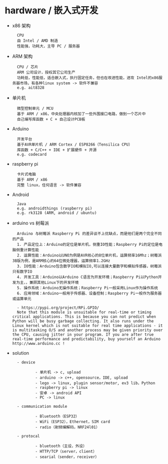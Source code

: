 # hardware / 嵌入式开发

- x86 架构

        CPU
        由 Intel / AMD 制造
        性能强，功耗大，主导 PC / 服务器

- ARM 架构

        CPU / 芯片
        ARM 公司设计，授权其它公司生产
        功耗低，性能低，适合嵌入式，执行固定任务，但也在改进性能，进攻 Intel的x86服务器市场，有各种linux system -> 软件不兼容
        e.g. ait8328

- 单片机

        微型控制单元 / MCU
        基于 ARM / x86，中央处理器内核加了一些外围接口电路，做到一个芯片中
        自己编写库函数 + C + 自己设计PCB板

- Arduino

        开发平台
        基于AVR单片机 / ARM Cortex / ESP8266（Tensilica CPU）
        库函数 + C/C++ + IDE + 扩展硬件 + 开源
        e.g. codecard

- raspberry pi

        卡片式电脑
        基于 ARM / x86
        完整 linux，任何语言 -> 软件兼容

- Android

        Java
        e.g. androidthings (raspberry pi)
        e.g. rk3128 (ARM, android / ubuntu)

- arduino vs 树莓派

        Arduino 与树莓派 Raspberry Pi 的差异谈不上优缺点，而是他们是两个完全不同的产品
        1. 产品定位上：Arduino的定位是单片机，侧重IO性能；Raspberry Pi的定位是电脑侧重计算性能
        2. 运算性能：Arduino以UNO为例是AVR核心的8位单片机，运算频率16Mhz；树莓派3B版为例，是ARM核心的64位微处理器，运算频率1.2GHz 
        3. IO性能：Arduino包含数字IO和模拟IO,可以连接大量数字和模拟传感器，树莓派只有数字IO
        4. 开发工具：Arduino以Arduino C语言为开发环境；Raspberry Pi以Python开发为主，，兼顾其他Linux下的开发环境
        5. 操作系统：Arduino无操作系统；Raspberry Pi一般采用Linux作为操作系统
        6. 应用领域：Arduino一般用于传感器、设备控制；Raspberry Pi一般作为服务器或运算单元

        - https://pypi.org/project/RPi.GPIO/
        Note that this module is unsuitable for real-time or timing critical applications. This is because you can not predict when Python will be busy garbage collecting. It also runs under the Linux kernel which is not suitable for real time applications - it is multitasking O/S and another process may be given priority over the CPU, causing jitter in your program. If you are after true real-time performance and predictability, buy yourself an Arduino http://www.arduino.cc !

- solution

        - device
        
                - 单片机 -> c, upload
                - arduino -> c++, opensource，IDE, upload
                - lego -> linux, plugin sensor/motor, ev3 lib，Python
                - raspberry pi -> linux
                - 安卓 -> android API
                - PC -> linux

        - communication module

                - Bluetooth（ESP32）
                - WiFi（ESP32），Ethernet，SIM card
                - radio（射频编解码，NRF24l01）

        - protocal

                - bluetooth（主设，外设）
                - HTTP/TCP（server，client）
                - searial（sender，receiver）

                
        

